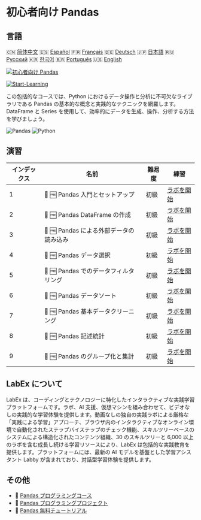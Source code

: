 # 初心者向け Pandas

## 言語

🇨🇳 [简体中文](README_zh.md) 🇪🇸 [Español](README_es.md) 🇫🇷 [Français](README_fr.md) 🇩🇪 [Deutsch](README_de.md) 🇯🇵 [日本語](README_ja.md) 🇷🇺 [Русский](README_ru.md) 🇰🇷 [한국어](README_ko.md) 🇧🇷 [Português](README_pt.md) 🇺🇸 [English](README.md) 

[![初心者向け Pandas](https://cover-creator.labex.io/pandas-for-beginners.png?lang=ja)](https://labex.io/ja/courses/pandas-for-beginners)

[![Start-Learning](https://img.shields.io/badge/Start-Learning-whitesmoke?style=for-the-badge)](https://labex.io/ja/courses/pandas-for-beginners)

この包括的なコースでは、Python におけるデータ操作と分析に不可欠なライブラリである Pandas の基本的な概念と実践的なテクニックを網羅します。DataFrame と Series を使用して、効率的にデータを生成、操作、分析する方法を学びましょう。

![Pandas](https://img.shields.io/badge/Pandas-whitesmoke?style=for-the-badge&logo=pandas)
![Python](https://img.shields.io/badge/Python-whitesmoke?style=for-the-badge&logo=python)


## 演習

|   インデックス | 名前                                    | 難易度   | 練習                                                                                                                 |
|----------------|-----------------------------------------|----------|----------------------------------------------------------------------------------------------------------------------|
|              1 | 📖 🆓 Pandas 入門とセットアップ         | 初級     | <a target='_blank' href='https://labex.io/ja/tutorials/pandas-pandas-introduction-and-setup-596395'>ラボを開始</a>   |
|              2 | 📖 🆓 Pandas DataFrame の作成           | 初級     | <a target='_blank' href='https://labex.io/ja/tutorials/pandas-pandas-creating-dataframes-596391'>ラボを開始</a>      |
|              3 | 📖 🆓 Pandas による外部データの読み込み | 初級     | <a target='_blank' href='https://labex.io/ja/tutorials/pandas-pandas-reading-external-data-596396'>ラボを開始</a>    |
|              4 | 📖 🆓 Pandas データ選択                 | 初級     | <a target='_blank' href='https://labex.io/ja/tutorials/pandas-pandas-selecting-data-596397'>ラボを開始</a>           |
|              5 | 📖 🆓 Pandas でのデータフィルタリング   | 初級     | <a target='_blank' href='https://labex.io/ja/tutorials/pandas-pandas-filtering-data-596393'>ラボを開始</a>           |
|              6 | 📖 🆓 Pandas データソート               | 初級     | <a target='_blank' href='https://labex.io/ja/tutorials/pandas-pandas-sorting-data-596398'>ラボを開始</a>             |
|              7 | 📖 🆓 Pandas 基本データクリーニング     | 初級     | <a target='_blank' href='https://labex.io/ja/tutorials/pandas-pandas-basic-data-cleaning-596390'>ラボを開始</a>      |
|              8 | 📖 🆓 Pandas 記述統計                   | 初級     | <a target='_blank' href='https://labex.io/ja/tutorials/pandas-pandas-descriptive-statistics-596392'>ラボを開始</a>   |
|              9 | 📖 🆓 Pandas のグループ化と集計         | 初級     | <a target='_blank' href='https://labex.io/ja/tutorials/pandas-pandas-grouping-and-aggregating-596394'>ラボを開始</a> |

## LabEx について

LabEx は、コーディングとテクノロジーに特化したインタラクティブな実践学習プラットフォームです。ラボ、AI 支援、仮想マシンを組み合わせて、ビデオなしの実践的な学習体験を提供します。動画なしの独自の実践ラボによる厳格な「実践による学習」アプローチ、ブラウザ内のインタラクティブなオンライン環境で自動化されたステップバイステップのチェック機能、スキルツリーベースのシステムによる構造化されたコンテンツ組織、30 のスキルツリーと 6,000 以上のラボを含む成長し続ける学習リソースにより、LabEx は包括的な実践教育を提供します。プラットフォームには、最新の AI モデルを基盤とした学習アシスタント Labby が含まれており、対話型学習体験を提供します。

## その他

- 🔗 [Pandas プログラミングコース](https://github.com/labex-labs/awesome-programming-courses)
- 🔗 [Pandas プログラミングプロジェクト](https://github.com/labex-labs/awesome-programming-projects)
- 🔗 [Pandas 無料チュートリアル](https://github.com/labex-labs/pandas-free-tutorials)

